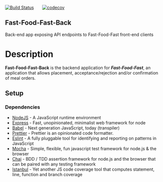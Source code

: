 [![Build Status](https://travis-ci.org/ope-oguntoye/Fast-Food-Fast-Back.svg?branch=setup)](https://travis-ci.org/ope-oguntoye/Fast-Food-Fast-Back)  &nbsp; &nbsp; &nbsp;    [![codecov](https://codecov.io/gh/ope-oguntoye/Fast-Food-Fast-Back/branch/master/graph/badge.svg)](https://codecov.io/gh/ope-oguntoye/Fast-Food-Fast-Back)


## Fast-Food-Fast-Back
Back-end app exposing API endpoints  to Fast-Food-Fast front-end clients



# Description

**Fast-Food-Fast-Back** is the backend application for _**Fast-Food-Fast**_, an application that allows placement, acceptance/rejection and/or confirmation of meal orders.


## Setup

### Dependencies

- [NodeJS](https://github.com/nodejs/node) - A JavaScript runtime environment
- [Express](https://github.com/expressjs/express) - Fast, unopinionated, minimalist web framework for node
- [Babel](https://github.com/babel/babel) - Next generation JavaScript, today (transpiler)
- [Prettier](https://github.com/babel/babel) - Prettier is an opinionated code formatter.
- [Eslint](https://github.com/eslint/eslint) - A fully pluggable tool for identifying and reporting on patterns in JavaScript
- [Mocha](https://github.com/mochajs/mocha) - Simple, flexible, fun javascript test framework for node.js & the browser
- [Chai](https://github.com/chaijs/chai) - BDD / TDD assertion framework for node.js and the browser that can be paired with any testing framework
- [Istanbul](https://github.com/istanbuljs) - Yet another JS code coverage tool that computes statement, line, function and branch coverage
